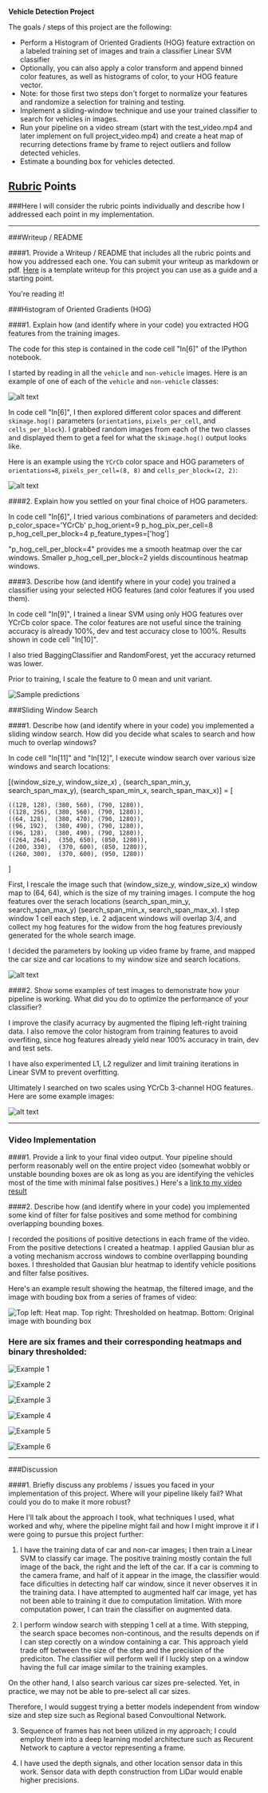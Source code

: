 
**Vehicle Detection Project**

The goals / steps of this project are the following:

* Perform a Histogram of Oriented Gradients (HOG) feature extraction on a labeled training set of images and train a classifier Linear SVM classifier
* Optionally, you can also apply a color transform and append binned color features, as well as histograms of color, to your HOG feature vector. 
* Note: for those first two steps don't forget to normalize your features and randomize a selection for training and testing.
* Implement a sliding-window technique and use your trained classifier to search for vehicles in images.
* Run your pipeline on a video stream (start with the test_video.mp4 and later implement on full project_video.mp4) and create a heat map of recurring detections frame by frame to reject outliers and follow detected vehicles.
* Estimate a bounding box for vehicles detected.

[//]: # (Image References)
[image1]: ./examples/car_not_car.png
[image2]: ./examples/HOG_example.jpg
[image3]: ./examples/sliding_windows.jpg
[image4]: ./examples/sliding_window.jpg
[image5]: ./examples/bboxes_and_heat.png
[image6]: ./examples/labels_map.png
[image7]: ./examples/output_bboxes.png
[image8]: ./examples/sample_predictions.png
[image9]: ./examples/heatmap_filtered_image.png
[image10]: ./examples/example_1.png
[image11]: ./examples/example_2.png
[image12]: ./examples/example_3.png
[image13]: ./examples/example_4.png
[image14]: ./examples/example_5.png
[image15]: ./examples/example_6.png
[video1]: ./project_video_out.mp4

## [Rubric](https://review.udacity.com/#!/rubrics/513/view) Points
###Here I will consider the rubric points individually and describe how I addressed each point in my implementation.  

---
###Writeup / README

####1. Provide a Writeup / README that includes all the rubric points and how you addressed each one.  You can submit your writeup as markdown or pdf.  [Here](https://github.com/udacity/CarND-Vehicle-Detection/blob/master/writeup_template.md) is a template writeup for this project you can use as a guide and a starting point.  

You're reading it!


###Histogram of Oriented Gradients (HOG)

####1. Explain how (and identify where in your code) you extracted HOG features from the training images.

The code for this step is contained in the code cell "In[6]" of the IPython notebook.  

I started by reading in all the `vehicle` and `non-vehicle` images.  Here is an example of one of each of the `vehicle` and `non-vehicle` classes:

![alt text][image1]

In code cell "In[6]", I then explored different color spaces and different `skimage.hog()` parameters (`orientations`, `pixels_per_cell`, and `cells_per_block`).  I grabbed random images from each of the two classes and displayed them to get a feel for what the `skimage.hog()` output looks like.

Here is an example using the `YCrCb` color space and HOG parameters of `orientations=8`, `pixels_per_cell=(8, 8)` and `cells_per_block=(2, 2)`:

![alt text][image2]


####2. Explain how you settled on your final choice of HOG parameters.

In code cell "In[6]", I tried various combinations of parameters and decided:
p_color_space='YCrCb'
p_hog_orient=9
p_hog_pix_per_cell=8
p_hog_cell_per_block=4
p_feature_types=['hog']

"p_hog_cell_per_block=4" provides me a smooth heatmap over the car windows. Smaller p_hog_cell_per_block=2 yields discountinous heatmap windows.


####3. Describe how (and identify where in your code) you trained a classifier using your selected HOG features (and color features if you used them).

In code cell "In[9]", I trained a linear SVM using only HOG features over YCrCb color space. The color features are not useful since the training accuracy is already 100%, dev and test accuracy close to 100%. Results shown in code cell "In[10]".

I also tried BaggingClassifier and RandomForest, yet the accuracy returned was lower.

Prior to training, I scale the feature to 0 mean and unit variant.

![Sample predictions][image8]


###Sliding Window Search

####1. Describe how (and identify where in your code) you implemented a sliding window search.  How did you decide what scales to search and how much to overlap windows?

In code cell "In[11]" and "In[12]", I execute window search over various size windows and search locations:

[(window_size_y, window_size_x) , (search_span_min_y, search_span_max_y),  (search_span_min_x, search_span_max_x)] = [

    ((128, 128), (380, 560), (790, 1280)),
    ((128, 256), (380, 560), (790, 1280)),
    ((64, 128),  (380, 470), (790, 1280)),
    ((96, 192),  (380, 490), (790, 1280)),
    ((96, 128),  (380, 490), (790, 1280)),
    ((264, 264),  (350, 650), (850, 1280)),
    ((200, 330),  (370, 600), (850, 1280)),
    ((260, 300),  (370, 600), (950, 1280))
    
]

First, I rescale the image such that (window_size_y, window_size_x) window map to (64, 64), which is the size of my training images. I compute the hog features over the serach locations (search_span_min_y, search_span_max_y) (search_span_min_x, search_span_max_x). I step window 1 cell each step, i.e. 2 adjacent windows will overlap 3/4, and collect my hog features for the widow from the hog features previously generated for the whole search image.

I decided the parameters by looking up video frame by frame, and mapped the car size and car locations to my window size and search locations.

![alt text][image3]


####2. Show some examples of test images to demonstrate how your pipeline is working.  What did you do to optimize the performance of your classifier?

I improve the clasify acurracy by augmented the fliping left-right training data. I also remove the color histogram from training features to avoid overfiting, since hog features already yield near 100% accuracy in train, dev and test sets.

I have also experimented L1, L2 regulizer and limit training iterations in Linear SVM to prevent overfitting.

Ultimately I searched on two scales using YCrCb 3-channel HOG features.  Here are some example images:

![alt text][image4]


---

### Video Implementation

####1. Provide a link to your final video output.  Your pipeline should perform reasonably well on the entire project video (somewhat wobbly or unstable bounding boxes are ok as long as you are identifying the vehicles most of the time with minimal false positives.)
Here's a [link to my video result](./project_video_out.mp4)


####2. Describe how (and identify where in your code) you implemented some kind of filter for false positives and some method for combining overlapping bounding boxes.

I recorded the positions of positive detections in each frame of the video. From the positive detections I created a heatmap. I applied Gausian blur as a voting mechanism accross windows to combine overllapping bounding boxes. I thresholded that Gausian blur heatmap to identify vehicle positions and filter false positives. 

Here's an example result showing the heatmap, the filtered image, and the image with bouding box from a series of frames of video:

![Top left: Heat map. Top right: Thresholded on heatmap. Bottom: Original image with bounding box][image9]


### Here are six frames and their corresponding heatmaps and binary thresholded:


![Example 1][image10]


![Example 2][image11]


![Example 3][image12]


![Example 4][image13]


![Example 5][image14]


![Example 6][image15]


---

###Discussion

####1. Briefly discuss any problems / issues you faced in your implementation of this project.  Where will your pipeline likely fail?  What could you do to make it more robust?

Here I'll talk about the approach I took, what techniques I used, what worked and why, where the pipeline might fail and how I might improve it if I were going to pursue this project further:

1. I have the training data of car and non-car images; I then train a Linear SVM to classify car image. The positive training mostly contain the full image of the back, the right and the left of the car. If a car is comming to the camera frame, and half of it appear in the image, the classifier would face dificulties in detecting half car window, since it never observes it in the training data. I have attempted to augmented half car image, yet has not been able to training it due to computation limitation. With more computation power, I can train the classifier on augmented data.

2. I perform window search with stepping 1 cell at a time. With stepping, the search space becomes non-continous, and the results depends on if I can step corectly on a window containing a car. This approach yield trade off between the size of the step and the precision of the prediciton. The classifier will perform well if I luckly step on a window having the full car image similar to the training examples.

On the other hand, I also search various car sizes pre-selected. Yet, in practice, we may not be able to pre-select all car sizes.

Therefore, I would suggest trying a better models independent from window size and step size such as Regional based Convoultional Network.

3. Sequence of frames has not been utilized in my approach; I could employ them into a deep learning model architecture such as Recurent Network to capture a vector representing a frame.

4. I have used the depth signals, and other location sensor data in this work. Sensor data with depth construction from LiDar would enable higher precisions.

